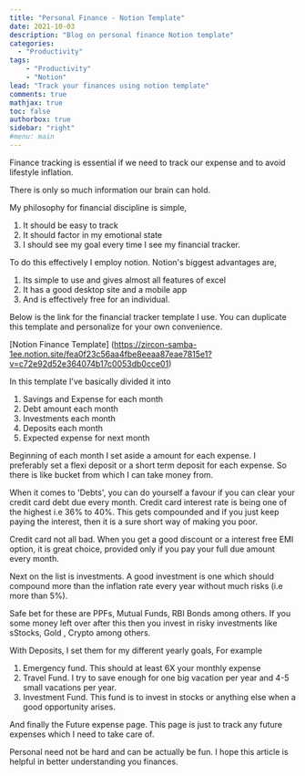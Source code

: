 ```yaml
---
title: "Personal Finance - Notion Template"
date: 2021-10-03
description: "Blog on personal finance Notion template"
categories:
  - "Productivity"
tags: 
    - "Productivity"
    - "Notion"
lead: "Track your finances using notion template"
comments: true
mathjax: true
toc: false
authorbox: true
sidebar: "right" 
#menu: main
---
```

Finance tracking is essential if we need to track our expense  and to avoid lifestyle inflation.

There is only so much information our brain can hold. 

My philosophy for financial discipline is simple,

1. It should be easy to track
2. It should factor in my emotional state
3. I should see my goal every time I see my financial tracker.

To do this effectively I employ notion. Notion's biggest advantages are,

1. Its simple to use and gives almost all features of excel
2. It has a good desktop site and a mobile app
3. And is effectively free for an individual.

Below is the link for the financial tracker template I use. You can duplicate this template and personalize for your own convenience.

[Notion Finance Template] (https://zircon-samba-1ee.notion.site/fea0f23c56aa4fbe8eeaa87eae7815e1?v=c72e92d52e364074b17c0053db0cce01)


In this template I've basically divided it into 

1. Savings and Expense for each month
2. Debt amount each month
3. Investments each month
4. Deposits each month
5. Expected expense for next month

Beginning of each month I set aside a amount for each expense. I preferably set a flexi deposit or a short term deposit for each expense. So there is like bucket from which I can take money from.

When it comes to 'Debts', you can do yourself a favour if you can clear your credit card debt due every month. Credit card interest rate is  being one of the highest i.e 36% to 40%. This gets compounded and if you just keep paying the interest, then it is a sure short way of making you poor.

Credit card not all bad. When you get a good discount or a interest free EMI option, it is great choice, provided only if you pay your full due amount every month.

Next on the list is investments. A good investment is one which should compound more than the inflation rate every year without much risks (i.e more than 5%).

Safe bet for these are PPFs, Mutual Funds, RBI Bonds among others. If you some money left over after this then you invest in risky investments like sStocks, Gold , Crypto among others.

With Deposits, I set them for my different yearly goals, For example

1. Emergency fund. This should at least 6X your monthly expense
2. Travel Fund. I try to save enough for one big vacation per year and 4-5 small vacations per year.
3. Investment Fund. This fund is to invest in stocks or anything else when a good opportunity arises.

And finally the Future expense page. This page is just to track any future expenses which I need to take care of. 

Personal need not be hard and can be actually be fun. I hope this article is helpful in better understanding you finances.
